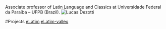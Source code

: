 Associate professor of Latin Language and Classics at Universidade Federal da Paraíba – UFPB (Brazil).
![Lucas Dezotti](https://github.com/lucascdz.png)

#Projects
[eLatim](https://lucascdz.github.io/eLatim)
[eLatim-vallex](https://github.com/lucascdz/eLatim-vallex)


